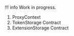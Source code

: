 !!! info
    Work in progress.

1. ProxyContext
2. TokenStorage Contract
3. ExtensionStorage Contract